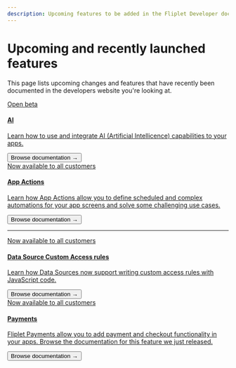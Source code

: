 ```yaml
---
description: Upcoming features to be added in the Fliplet Developer documentation.
---
```


# Upcoming and recently launched features

This page lists upcoming changes and features that have recently been documented in the developers website you're looking at.

<section class="blocks alt">
  <a class="bl two" href="/API/core/ai.html">
    <div>
      <span class="pin">Open beta</span>
      <h4>AI</h4>
      <p>Learn how to use and integrate AI (Artificial Intellicence) capabilities to your apps.</p>
      <button>Browse documentation &rarr;</button>
    </div>
  </a>
  <a class="bl two" href="/API/core/app-actions.html">
    <div>
      <span class="pin">Now available to all customers</span>
      <h4>App Actions</h4>
      <p>Learn how App Actions allow you to define scheduled and complex automations for your app screens and solve some challenging use cases.</p>
      <button>Browse documentation &rarr;</button>
    </div>
  </a>
</section>
<hr />
<section class="blocks alt">
  <a class="bl two" href="/Data-source-security.html">
    <div>
      <span class="pin">Now available to all customers</span>
      <h4>Data Source Custom Access rules</h4>
      <p>Learn how Data Sources now support writing custom access rules with JavaScript code.</p>
      <button>Browse documentation &rarr;</button>
    </div>
  </a>
  <a class="bl two" href="/API/fliplet-payments.html">
    <div>
      <span class="pin">Now available to all customers</span>
      <h4>Payments</h4>
      <p>Fliplet Payments allow you to add payment and checkout functionality in your apps. Browse the documentation for this feature we just released.</p>
      <button>Browse documentation &rarr;</button>
    </div>
  </a>
</section>
